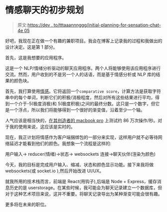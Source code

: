 # 情感聊天的初步规划

> 原文:[https://dev . to/tttaaannnggg/initial-planning-for-sensation-chat-4e 05](https://dev.to/tttaaannnggg/initial-planning-for-sentiment-chat-4e05)

好吧，我现在正在做一个有趣的兼职项目。我会在博客上记录我的过程和我做出的设计决定。这是第 1 部分。

首先，这是我想要的应用程序。

这是一个 NLP/情绪分析驱动的聊天应用程序。两个人将能够使用该应用程序进行交流。然而，用户收到的不是另一个人的话语，而是基于情感分析或 NLP 库的结果的颜色块。

首先，我打算使用[情感](https://www.npmjs.com/package/sentiment)。它将返回一个`comparative score`，计算方法是获取字符串中的每个单词，判断它们的积极/消极程度，然后对所有这些结果进行平均，得到一个介于-5(极度消极)和 5(极度积极)之间的最终分数。这只是一个数字，但它是一个浮点，所以我们将能够得到一个很好的渐变值，沿着至少一个轴。

人气应该是相当快的，[在其创造者的 macbook pro](https://www.npmjs.com/package/sentiment#benchmarks) 上测试约 86 万次操作/秒。对于我的使用来说，这应该是实时的。

现在，我正计划将情感作为客户端捆绑包的一部分来实现，这样用户就不必等待网络延迟才能看到他们的颜色。我想象一个流程是这样的:

用户输入-> reducer(情绪)->状态-> websockets 连接->聊天伙伴(渲染为颜色)

今天，我的目标是完成用户输入、缩减、状态和颜色显示功能。接下来我将做 websockets(或 socket.io ),然后开始改进 UI/UX。

就我所用的技术栈而言，前端是 React(用钩子),后端是 Node + Express，缓存消息历史的是 userstorage。在某些时候，我可能会为聊天记录建立一个数据库，但对于这种艺术项目来说，这并不重要。将聊天记录导出为某种渐变可能会很有趣。

更多将在未来的职位。